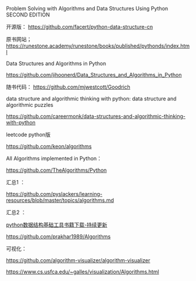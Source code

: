 Problem Solving with Algorithms and Data Structures Using Python SECOND EDITION

开源版： https://github.com/facert/python-data-structure-cn

原书网站； https://runestone.academy/runestone/books/published/pythonds/index.html


Data Structures and Algorithms in Python

https://github.com/jihoonerd/Data_Structures_and_Algorithms_in_Python

随书代码：  https://github.com/mjwestcott/Goodrich


data structure and algorithmic thinking with python: data structure and algorithmic puzzles

https://github.com/careermonk/data-structures-and-algorithmic-thinking-with-python


leetcode python版

https://github.com/keon/algorithms

All Algorithms implemented in Python： 

https://github.com/TheAlgorithms/Python


汇总1 ：

https://github.com/pyslackers/learning-resources/blob/master/topics/algorithms.md


汇总2 ：

[python数据结构基础工具书籍下载-持续更新](https://www.jianshu.com/p/9f4d6a731d59)

https://github.com/prakhar1989/Algorithms


可视化：

https://github.com/algorithm-visualizer/algorithm-visualizer

https://www.cs.usfca.edu/~galles/visualization/Algorithms.html
